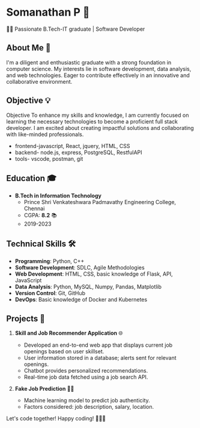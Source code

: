 # Somanathan P 🚀

👨‍💻 Passionate B.Tech-IT graduate | Software Developer 

## About Me 🌟
I'm a diligent and enthusiastic graduate with a strong foundation in computer science. My interests lie in software development, data analysis, and web technologies. Eager to contribute effectively in an innovative and collaborative environment.

## Objective 💡
Objective
To enhance my skills and knowledge, I am currently focused on learning the necessary technologies to become a proficient full stack developer. I am excited about creating impactful solutions and collaborating with like-minded professionals.
- frontend-javascript, React, jquery, HTML, CSS
- backend- node.js, express, PostgreSQL, RestfulAPI
- tools- vscode, postman, git

## Education 🎓
- **B.Tech in Information Technology**
  - Prince Shri Venkateshwara Padmavathy Engineering College, Chennai
  - CGPA: **8.2** 📚
  - 2019-2023

## Technical Skills 🛠️
- **Programming**: Python, C++
- **Software Development**: SDLC, Agile Methodologies
- **Web Development**: HTML, CSS, basic knowledge of Flask, API, JavaScript
- **Data Analysis**: Python, MySQL, Numpy, Pandas, Matplotlib
- **Version Control**: Git, GitHub
- **DevOps**: Basic knowledge of Docker and Kubernetes

## Projects 🚀
1. **Skill and Job Recommender Application** 🌐
   - Developed an end-to-end web app that displays current job openings based on user skillset.
   - User information stored in a database; alerts sent for relevant openings.
   - Chatbot provides personalized recommendations.
   - Real-time job data fetched using a job search API.

2. **Fake Job Prediction** 🕵️‍♂️
   - Machine learning model to predict job authenticity.
   - Factors considered: job description, salary, location.


Let's code together! Happy coding! 🚀👨‍💻
